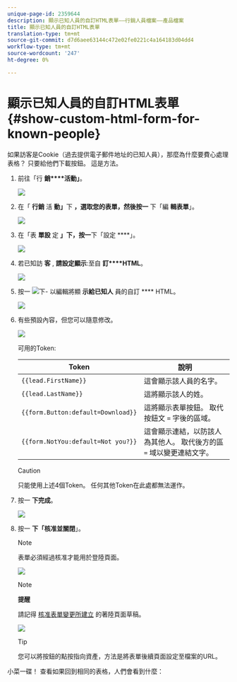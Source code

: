 ```yaml
---
unique-page-id: 2359644
description: 顯示已知人員的自訂HTML表單——行銷人員檔案——產品檔案
title: 顯示已知人員的自訂HTML表單
translation-type: tm+mt
source-git-commit: d7d6aee63144c472e02fe0221c4a164183d04dd4
workflow-type: tm+mt
source-wordcount: '247'
ht-degree: 0%

---
```



# 顯示已知人員的自訂HTML表單 {#show-custom-html-form-for-known-people}

如果訪客是Cookie（過去提供電子郵件地址的已知人員），那麼為什麼要費心處理表格？ 只要給他們下載按鈕。 這是方法。

1. 前往「行 **銷****活動」**。

   ![](assets/login-marketing-activities-5.png)

1. 在「 **行銷** 活 **動」**&#x200B;下 **，選取您的表單，然後按一** 下「編 **輯表單**」。

   ![](assets/image2014-9-15-12-3a24-3a6.png)

1. 在「表 **單設** 定 **」下，按一**&#x200B;下「設定 ****」。

   ![](assets/image2014-9-15-12-3a24-3a36.png)

1. 若已知訪 **客** , **請設定顯示**:至自 **訂****HTML**。

   ![](assets/image2014-9-15-12-3a24-3a59.png)

1. 按一 ![下-](assets/image2014-9-25-14-3a1-3a26.png) 以編輯將顯 **示給已知人** 員的自訂 **** HTML。

   ![](assets/image2014-9-15-12-3a25-3a38.png)

1. 有些預設內容，但您可以隨意修改。

   ![](assets/image2014-9-15-12-3a25-3a49.png)

   可用的Token:

   | Token | 說明 |
   |---|---|
   | `{{lead.FirstName}}` | 這會顯示該人員的名字。 |
   | `{{lead.LastName}}` | 這將顯示該人的姓。 |
   | `{{form.Button:default=Download}}` | 這將顯示表單按鈕。 取代按鈕文 `=` 字後的區域。 |
   | `{{form.NotYou:default=Not you?}}` | 這會顯示連結，以防該人為其他人。 取代後方的區 `=` 域以變更連結文字。 |

   >[!CAUTION]
   >
   >只能使用上述4個Token。 任何其他Token在此處都無法運作。

1. 按一 **下完成**。

   ![](assets/image2014-9-15-12-3a27-3a25.png)

1. 按一 **下「核准並關閉**」。

   >[!NOTE]
   >
   >表單必須經過核准才能用於登陸頁面。

   ![](assets/image2014-9-15-12-3a27-3a53.png)

   >[!NOTE]
   >
   >**提醒**
   >
   >
   >請記得 [核准表單變更所建立](../../../../product-docs/demand-generation/landing-pages/understanding-landing-pages/approve-unapprove-or-delete-a-landing-page.md) 的著陸頁面草稿。

   ![](assets/image2014-9-15-12-3a28-3a12.png)

   >[!TIP]
   >
   >您可以將按鈕的點按指向資產，方法是將表單後續頁面設定至檔案的URL。

小菜一碟！ 查看如果回到相同的表格，人們會看到什麼：